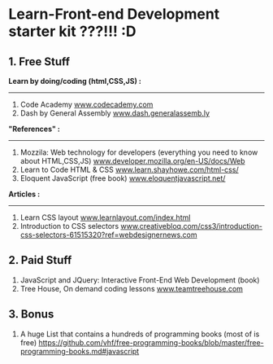 # **Learn-Front-end Development starter kit ???!!! :D**

## 1. Free Stuff

**Learn by doing/coding (html,CSS,JS) :**

----------
1. Code Academy
www.codecademy.com
2. Dash by General Assembly
www.dash.generalassemb.ly

**"References" :**

----------
1. Mozzila: Web technology for developers (everything you need to know about HTML,CSS,JS)
www.developer.mozilla.org/en-US/docs/Web
2. Learn to Code HTML & CSS
www.learn.shayhowe.com/html-css/
3. Eloquent JavaScript (free book)
www.eloquentjavascript.net/

**Articles :**

----------
1. Learn CSS layout
www.learnlayout.com/index.html
2. Introduction to CSS selectors
www.creativebloq.com/css3/introduction-css-selectors-61515320?ref=webdesignernews.com

## 2. Paid Stuff
1. JavaScript and JQuery: Interactive Front-End Web Development (book)
2. Tree House, On demand coding lessons www.teamtreehouse.com

## 3. Bonus
1. A huge List that contains a hundreds of programming books (most of is free)
https://github.com/vhf/free-programming-books/blob/master/free-programming-books.md#javascript
